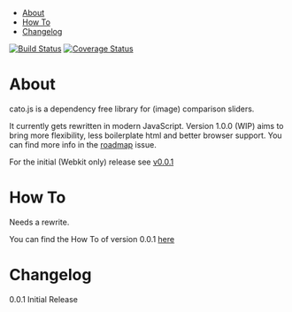 - [About](#about)
- [How To](#how-to)
- [Changelog](#changelog)

[![Build Status](https://travis-ci.org/herrfugbaum/cato.js.svg?branch=master)](https://travis-ci.org/herrfugbaum/cato.js)
[![Coverage Status](https://coveralls.io/repos/github/herrfugbaum/cato.js/badge.svg?branch=master)](https://coveralls.io/github/herrfugbaum/cato.js?branch=master)

# About

cato.js is a dependency free library for (image) comparison sliders.

It currently gets rewritten in modern JavaScript.
Version 1.0.0 (WIP) aims to bring more flexibility, less boilerplate html and better browser support.
You can find more info in the [roadmap](https://github.com/herrfugbaum/cato.js/issues/2) issue.

For the initial (Webkit only) release see [v0.0.1](https://github.com/herrfugbaum/cato.js/releases/tag/v0.0.1)

# How To

Needs a rewrite.


You can find the How To of version 0.0.1 [here](https://github.com/herrfugbaum/cato.js/releases/tag/v0.0.1)

# Changelog

0.0.1 Initial Release
